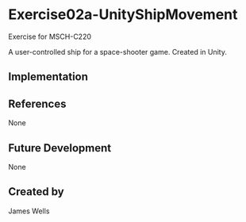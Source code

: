 # Exercise02a-UnityShipMovement

Exercise for MSCH-C220

A user-controlled ship for a space-shooter game. Created in Unity.

## Implementation

## References
None

## Future Development
None

## Created by
James Wells
